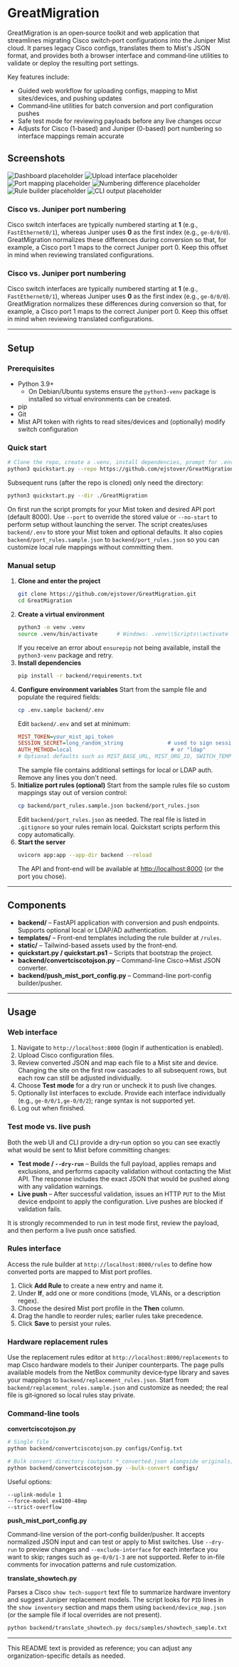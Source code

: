 # GreatMigration

GreatMigration is an open‑source toolkit and web application that streamlines migrating Cisco switch‑port configurations into the Juniper Mist cloud. It parses legacy Cisco configs, translates them to Mist's JSON format, and provides both a browser interface and command‑line utilities to validate or deploy the resulting port settings.

Key features include:

* Guided web workflow for uploading configs, mapping to Mist sites/devices, and pushing updates
* Command‑line utilities for batch conversion and port configuration pushes
* Safe test mode for reviewing payloads before any live changes occur
* Adjusts for Cisco (1-based) and Juniper (0-based) port numbering so interface mappings remain accurate

## Screenshots

<!-- TODO: replace these placeholders with real screenshots -->
![Dashboard placeholder](docs/images/placeholder-dashboard.png)
![Upload interface placeholder](docs/images/placeholder-upload.png)
![Port mapping placeholder](docs/images/placeholder-port-mapping.png)
![Numbering difference placeholder](docs/images/placeholder-numbering.png)
![Rule builder placeholder](docs/images/placeholder-rules.png)
![CLI output placeholder](docs/images/placeholder-cli.png)

### Cisco vs. Juniper port numbering

Cisco switch interfaces are typically numbered starting at **1** (e.g., `FastEthernet0/1`), whereas Juniper uses **0** as the first index (e.g., `ge-0/0/0`). GreatMigration normalizes these differences during conversion so that, for example, a Cisco port 1 maps to the correct Juniper port 0. Keep this offset in mind when reviewing translated configurations.

### Cisco vs. Juniper port numbering

Cisco switch interfaces are typically numbered starting at **1** (e.g., `FastEthernet0/1`), whereas Juniper uses **0** as the first index (e.g., `ge-0/0/0`). GreatMigration normalizes these differences during conversion so that, for example, a Cisco port 1 maps to the correct Juniper port 0. Keep this offset in mind when reviewing translated configurations.

---

## Setup

### Prerequisites

* Python 3.9+
  * On Debian/Ubuntu systems ensure the `python3-venv` package is installed so virtual environments can be created.
* pip
* Git
* Mist API token with rights to read sites/devices and (optionally) modify switch configuration

### Quick start

```bash
# Clone the repo, create a .venv, install dependencies, prompt for .env, and start the API
python3 quickstart.py --repo https://github.com/ejstover/GreatMigration.git --dir ./GreatMigration --branch main
```

Subsequent runs (after the repo is cloned) only need the directory:

```bash
python3 quickstart.py --dir ./GreatMigration
```

On first run the script prompts for your Mist token and desired API port (default 8000). Use `--port` to override the stored value or `--no-start` to perform setup without launching the server. The script creates/uses `backend/.env` to store your Mist token and optional defaults.
It also copies `backend/port_rules.sample.json` to `backend/port_rules.json` so you can customize local rule mappings without committing them.

### Manual setup

1. **Clone and enter the project**
   ```bash
   git clone https://github.com/ejstover/GreatMigration.git
   cd GreatMigration
   ```
2. **Create a virtual environment**
   ```bash
   python3 -m venv .venv
   source .venv/bin/activate      # Windows: .venv\\Scripts\\activate
   ```
   If you receive an error about `ensurepip` not being available, install the `python3-venv` package and retry.
3. **Install dependencies**
   ```bash
   pip install -r backend/requirements.txt
   ```
4. **Configure environment variables**
   Start from the sample file and populate the required fields:
   ```bash
   cp .env.sample backend/.env
   ```
   Edit `backend/.env` and set at minimum:
   ```ini
   MIST_TOKEN=your_mist_api_token
   SESSION_SECRET=long_random_string              # used to sign session cookies
   AUTH_METHOD=local                               # or "ldap"
   # Optional defaults such as MIST_BASE_URL, MIST_ORG_ID, SWITCH_TEMPLATE_ID, etc.
   ```
   The sample file contains additional settings for local or LDAP auth. Remove any lines you don't need.
5. **Initialize port rules (optional)**
   Start from the sample rules file so custom mappings stay out of version control:
   ```bash
   cp backend/port_rules.sample.json backend/port_rules.json
   ```
   Edit `backend/port_rules.json` as needed. The real file is listed in `.gitignore` so your rules remain local. Quickstart scripts perform this copy automatically.
6. **Start the server**
   ```bash
   uvicorn app:app --app-dir backend --reload
   ```
   The API and front-end will be available at <http://localhost:8000> (or the port you chose).

---

## Components

* **backend/** – FastAPI application with conversion and push endpoints. Supports optional local or LDAP/AD authentication.
* **templates/** – Front-end templates including the rule builder at `/rules`.
* **static/** – Tailwind-based assets used by the front-end.
* **quickstart.py / quickstart.ps1** – Scripts that bootstrap the project.
* **backend/convertciscotojson.py** – Command-line Cisco→Mist JSON converter.
* **backend/push_mist_port_config.py** – Command-line port-config builder/pusher.

---

## Usage

### Web interface

1. Navigate to `http://localhost:8000` (login if authentication is enabled).
2. Upload Cisco configuration files.
3. Review converted JSON and map each file to a Mist site and device. Changing the site on the first row cascades to all subsequent rows, but each row can still be adjusted individually.
4. Choose **Test mode** for a dry run or uncheck it to push live changes.
5. Optionally list interfaces to exclude. Provide each interface individually (e.g., `ge-0/0/1,ge-0/0/2`); range syntax is not supported yet.
6. Log out when finished.

### Test mode vs. live push

Both the web UI and CLI provide a dry‑run option so you can see exactly what would be sent to Mist before committing changes:

* **Test mode / `--dry-run`** – Builds the full payload, applies remaps and exclusions, and performs capacity validation without contacting the Mist API. The response includes the exact JSON that would be pushed along with any validation warnings.
* **Live push** – After successful validation, issues an HTTP `PUT` to the Mist device endpoint to apply the configuration. Live pushes are blocked if validation fails.

It is strongly recommended to run in test mode first, review the payload, and then perform a live push once satisfied.

### Rules interface

Access the rule builder at `http://localhost:8000/rules` to define how converted ports are mapped to Mist port profiles.

1. Click **Add Rule** to create a new entry and name it.
2. Under **If**, add one or more conditions (mode, VLANs, or a description regex).
3. Choose the desired Mist port profile in the **Then** column.
4. Drag the handle to reorder rules; earlier rules take precedence.
5. Click **Save** to persist your rules.


### Hardware replacement rules

Use the replacement rules editor at `http://localhost:8000/replacements` to map
Cisco hardware models to their Juniper counterparts. The page pulls available
models from the NetBox community device‑type library and saves your mappings to
`backend/replacement_rules.json`. Start from
`backend/replacement_rules.sample.json` and customize as needed; the real file
is git‑ignored so local rules stay private.


### Command-line tools

**convertciscotojson.py**

```bash
# Single file
python backend/convertciscotojson.py configs/Config.txt

# Bulk convert directory (outputs *_converted.json alongside originals)
python backend/convertciscotojson.py --bulk-convert configs/
```

Useful options:

```
--uplink-module 1
--force-model ex4100-48mp
--strict-overflow
```

**push_mist_port_config.py**

Command-line version of the port-config builder/pusher. It accepts normalized JSON input and can test or apply to Mist switches. Use `--dry-run` to preview changes and `--exclude-interface` for each interface you want to skip; ranges such as `ge-0/0/1-3` are not supported. Refer to in-file comments for invocation patterns and rule customization.

**translate_showtech.py**

Parses a Cisco `show tech-support` text file to summarize hardware inventory and
suggest Juniper replacement models. The script looks for `PID` lines in the
`show inventory` section and maps them using `backend/device_map.json` (or the
sample file if local overrides are not present).

```bash
python backend/translate_showtech.py docs/samples/showtech_sample.txt
```

---

This README text is provided as reference; you can adjust any organization-specific details as needed.

